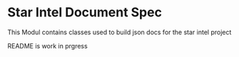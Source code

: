# Star Intel Document Spec
This Modul contains classes used to build json docs for the star intel project

README is work in prgress 